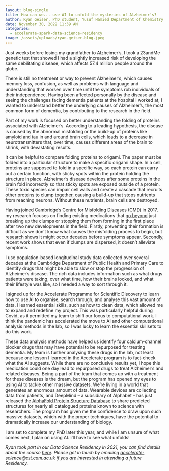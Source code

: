 ```yaml
---
layout: blog-single
title: How can we... use AI to unfold the mysteries of Alzheimer's?
author: Ryan Geiser, PhD student, Yusuf Hamied Department of Chemistry
date: November 30, 2022 11:39 AM
categories:
  - accelerate-spark-data-science-residency
image: /assets/uploads/ryan-geiser-blog.jpeg
---
```

Just weeks before losing my grandfather to Alzheimer’s, I took a 23andMe genetic test that showed I had a slightly increased risk of developing the same debilitating disease, which affects 57.4 million people around the globe.

There is still no treatment or way to prevent Alzheimer’s, which causes memory loss, confusion, as well as problems with language and understanding that worsen over time until the symptoms rob individuals of their independence. Having been affected personally by the disease and seeing the challenges facing dementia patients at the hospital I worked at, I wanted to understand better the underlying causes of Alzheimer’s, the most common form of dementia, by contributing to the research in the field. 

Part of my work is focused on better understanding the folding of proteins associated with Alzheimer’s. According to a leading hypothesis, the disease is caused by the abnormal misfolding or the build-up of proteins like amyloid and tau in and around brain cells, which leads to a decrease in neurotransmitters that, over time, causes different areas of the brain to shrink, with devastating results.

It can be helpful to compare folding proteins to origami. The paper must be folded into a particular structure to make a specific origami shape. In a cell, proteins are supposed to fold in a specific way, so each protein can carry out a certain function, with sticky spots within the protein holding the structure in place. Alzheimer’s disease develops after some proteins in the brain fold incorrectly so that sticky spots are exposed outside of a protein. These toxic species can impair cell walls and create a cascade that recruits other proteins to clump together, causing a build-up that stops nutrients from reaching neurons. Without these nutrients, brain cells are destroyed.

Having joined Cambridge’s Centre for Misfolding Diseases (CMD) in 2017, my research focuses on finding existing medications that [go beyond](https://www.sciencedirect.com/science/article/abs/pii/S1552526011000999) just breaking up the clumps or stopping them from forming in the first place after two new developments in the field. Firstly, preventing their formation is difficult as we don’t know what causes the misfolding process to begin, but [research](https://www.ncbi.nlm.nih.gov/pmc/articles/PMC6888399/) shows it might occur decades before symptoms appear. Secondly, recent work shows that even if clumps are dispersed, it doesn’t alleviate symptoms.

I use population-based longitudinal study data collected over several decades at the Cambridge Department of Public Health and Primary Care to identify drugs that might be able to slow or stop the progression of Alzheimer’s disease. The rich data includes information such as what drugs patients were taking, over what time, how their brains looked, and what their lifestyle was like, so I needed a way to sort through it.

I signed up for the Accelerate Programme for Scientific Discovery to learn how to use AI to organise, search through, and analyse this vast amount of data. I learned essential skills, such as how to clean data, which allowed me to expand and redefine my project. This was particularly helpful during Covid, as it permitted my team to shift our focus to computational work. I think the pandemic has accelerated the move to AI and other computational analysis methods in the lab, so I was lucky to learn the essential skillsets to do this work.

These data analysis methods have helped us identify four calcium-channel blocker drugs that may have potential to be repurposed for treating dementia. My team is further analysing these drugs in the lab, not least because one lesson I learned in the Accelerate program is to fact-check what the AI suggests. While there are no conclusive results yet, I hope this medication could one day lead to repurposed drugs to treat Alzheimer’s and related diseases. Being a part of the team that comes up with a treatment for these diseases is the dream, but the program has opened my eyes to using AI to tackle other massive datasets. We’re living in a world that generates an enormous amount of data. Wearable devices are collecting data from patients, and DeepMind – a subsidiary of Alphabet – has just released the [AlphaFold Protein Structure Database](https://alphafold.ebi.ac.uk/) to share predicted structures for nearly all catalogued proteins known to science with researchers. The program has given me the confidence to draw upon such massive datasets, which with the proper techniques, have the potential to dramatically increase our understanding of biology.

I am set to complete my PhD later this year, and while I am unsure of what comes next, I plan on using AI. I’ll have to see what unfolds!

*Ryan took part in our Data Science Residency in 2021, you can find details about the course [here](https://acceleratescience.github.io/resources/introducing-data-science-for-science.html). Please get in touch by emailing accelerate-science@cst.cam.ac.uk if you are interested in attending a future Residency.*